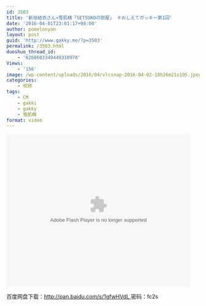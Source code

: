 ```yaml
---
id: 3503
title: '新垣結衣さん×雪肌精「SETSUKOの部屋」 ＃おしえてガッキー第1回'
date: '2016-04-01T23:01:17+08:00'
author: pomelonyan
layout: post
guid: 'http://www.gakky.me/?p=3503'
permalink: /3503.html
duoshuo_thread_id:
    - '6268603349449310978'
Views:
    - '156'
image: /wp-content/uploads/2016/04/vlcsnap-2016-04-02-18h26m21s195.jpeg
categories:
    - 视频
tags:
    - CM
    - gakki
    - gakky
    - 雪肌精
format: video
---
```


<embed align="middle" height="400" src="http://player.youku.com/player.php/sid/XMTUxOTM4NzM4NA==/v.swf" type="application/x-shockwave-flash" width="480"></embed>

百度网盘下载：[http://pan.baidu.com/s/1gfwHVdL ](http://jump.bdimg.com/safecheck/index?url=x+Z5mMbGPAvVIlwZePSt0B3tEqEFWbC4tOatFxkC6cJz6L//b+5ehDjV5UBpIjZZuR9hqzABaPIO7SpIQ/jhpY/PjVKE5Db+5GCEmPsrfj5UiTeQ+G7XzSZ+7BnWznKeIpThIPFoCFZWZhAVR4xoKDA8Zu4mdgY0)密码：fc2s
